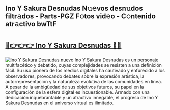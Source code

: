 ## Ino Y Sakura Desnudas N𝚞𝚎vos desn𝚞dos filtr𝚊dos - Parts-PGZ F𝚘tos vid𝚎o - C𝚘ntenido atr𝚊ctivo bwTtF

# <h2><a href="http://mb8bia.tromn.icu/?c=Ino+Y+Sakura+Desnudas">🔗👉👉👉 Ino Y Sakura Desnudas 🔗🔗</a></h2>

[![Ino Y Sakura Desnudas nuevo](https://i.imgur.com/pEAQMta.gif)](http://mb8bia.tromn.icu/?c=Ino+Y+Sakura+Desnudas)
Ino Y Sakura Desnudas es un personaje multifacético y debatido, cuyas complejidades se resisten a una definición fácil.  Su uso pionero de los medios digitales ha cautivado y enfurecido a los observadores, provocando debates sobre la expresión artística, la autorrepresentación y la naturaleza evolutiva de las comunidades en línea. A pesar de la ambigüedad de sus objetivos futuros, su papel en la configuración de la esfera digital es incuestionable. Armado con una dedicación inquebrantable y un atractivo innegable, el progreso de Ino Y Sakura Desnudas en el universo virtual es ilimitado.
